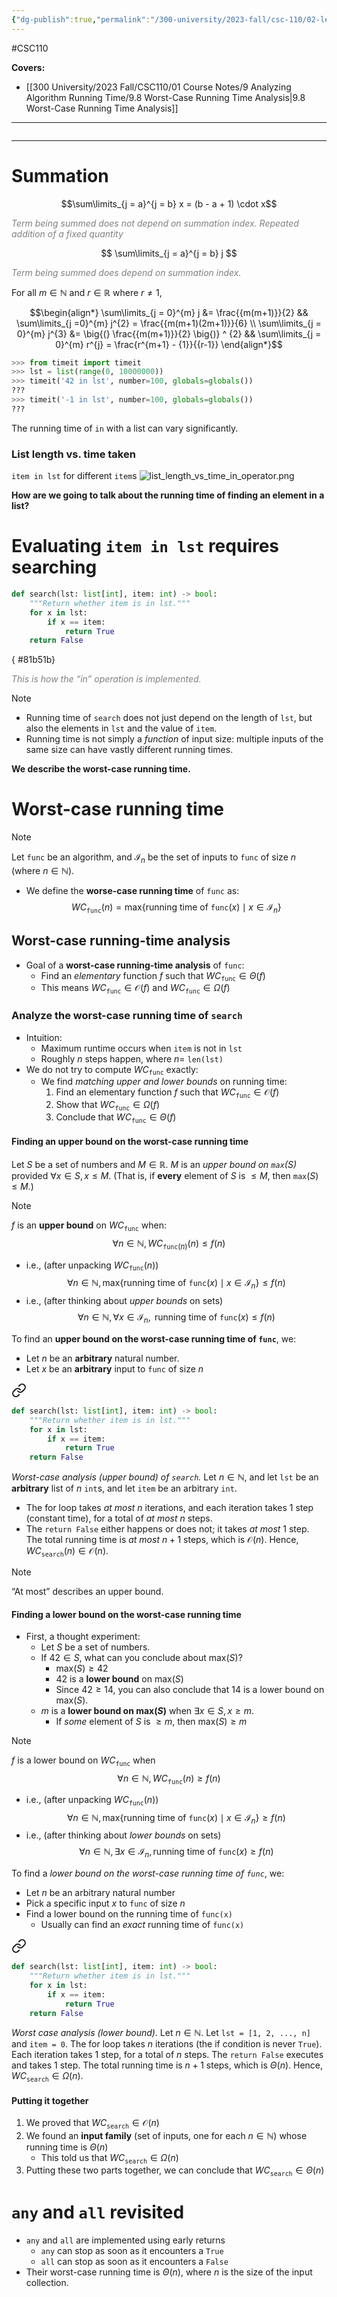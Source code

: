 ```yaml
---
{"dg-publish":true,"permalink":"/300-university/2023-fall/csc-110/02-lecture-notes/lecture-25-worst-case-running-time-analysis/","created":"2023-11-17T18:05:55.144-05:00","updated":"2023-12-14T16:44:03.199-05:00"}
---
```


#CSC110 

**Covers:**
- [[300 University/2023 Fall/CSC110/01 Course Notes/9 Analyzing Algorithm Running Time/9.8 Worst-Case Running Time Analysis\|9.8 Worst-Case Running Time Analysis]]
---
```table-of-contents
```
---
# Summation

$$\sum\limits_{j = a}^{j = b} x = (b - a + 1) \cdot x$$
<div class="caption" style="color: grey"><i>Term being summed does not depend on summation index. Repeated addition of a fixed quantity</i></div>

$$
\sum\limits_{j = a}^{j = b} j
$$
<div class="caption" style="color: grey"><i>Term being summed does depend on summation index.</i></div>

For all $m \in \mathbb{N}$ and $r \in \mathbb{R}$ where $r \neq 1$,

$$\begin{align*}
\sum\limits_{j = 0}^{m} j &= \frac{{m(m+1)}}{2}
&& \sum\limits_{j =0}^{m} j^{2} = \frac{{m(m+1)(2m+1)}}{6} \\
\sum\limits_{j = 0}^{m} j^{3} &= \big{(} \frac{{m(m+1)}}{2} \big{)} ^ {2}
&& \sum\limits_{j = 0}^{m} r^{j} = \frac{r^{m+1} - {1}}{{r-1}}
\end{align*}$$
```python
>>> from timeit import timeit
>>> lst = list(range(0, 10000000))
>>> timeit('42 in lst', number=100, globals=globals())
???
>>> timeit('-1 in lst', number=100, globals=globals())
???
```

The running time of `in` with a list can vary significantly.

### List length vs. time taken
`item in lst` for different `item`s
![list_length_vs_time_in_operator.png](/img/user/Files/CSC110/list_length_vs_time_in_operator.png)

**How are we going to talk about the running time of finding an element in a list?**

# Evaluating `item in lst` requires searching

```python
def search(lst: list[int], item: int) -> bool:
	"""Return whether item is in lst."""
	for x in lst:
		if x == item:
			return True
	return False
```
{ #81b51b}


<div class="caption" style="color: grey"><i>This is how the “in” operation is implemented.</i></div>

> [!note] 
> - Running time of `search` does not just depend on the length of `lst`, but also the elements in `lst` and the value of `item`.
> - Running time is not simply a *function* of input size: multiple inputs of the same size can have vastly different running times.
> 
> **We describe the worst-case running time.**


# Worst-case running time

> [!note] 
> Let `func` be an algorithm, and $\mathcal{I}_{n}$ be the set of inputs to `func` of size $n$ (where $n \in \mathbb{N}$).
> - We define the **worse-case running time** of `func` as:
> $$WC_{\texttt{func}} (n) = \text{max} \{ \text{running time of } \texttt{func} (x) \mid x \in \mathcal{I}_{n} \}$$

## Worst-case running-time analysis

- Goal of a **worst-case running-time analysis** of `func`:
	- Find an *elementary* function $f$ such that $WC_{\texttt{func}} \in \Theta (f)$
	- This means $WC_{\texttt{func}} \in \mathcal{O} (f)$ and $WC_{\texttt{func}} \in \Omega (f)$

### Analyze the worst-case running time of `search`

- Intuition:
	- Maximum runtime occurs when `item` is not in `lst`
	- Roughly $n$ steps happen, where $n =$ `len(lst)` 
- We do not try to compute $WC_{ \texttt{func} }$ exactly:
	- We find *matching upper and lower bounds* on running time:
		1. Find an elementary function $f$ such that $WC_{ \texttt{func} } \in \mathcal{O} (f)$
		2. Show that $WC_{ \texttt{func}} \in \Omega (f)$
		3. Conclude that $WC_{ \texttt{func} } \in \Theta (f)$

#### Finding an upper bound on the worst-case running time
Let $S$ be a set of numbers and $M \in \mathbb{R}$.
$M$ is an *upper bound on $\texttt{max} (S)$* provided $\forall x \in S, x \le M$.
(That is, if **every** element of $S$ is $\le M$, then $\texttt{max} (S) \le M$.)

> [!note]
> $f$ is an **upper bound** on $WC_{\texttt{func}}$ when:
> $$\forall n \in \mathbb{N}, WC_{ \texttt{func} (n)} (n) \le f(n)$$
> - i.e., (after unpacking $WC_{\texttt{func}} (n)$)
>   $$\forall n \in \mathbb{N}, \text{max\{running time of } \texttt{func} (x) \mid x \in \mathcal{I}_{n} \} \le f (n)$$
> - i.e., (after thinking about *upper bounds* on sets)
> $$\forall n \in \mathbb{N}, \forall x \in \mathcal{I}_{n}, \text{ running time of } \texttt{func} (x) \le f(n)$$

To find an **upper bound on the worst-case running time of `func`**, we:
- Let $n$ be an **arbitrary** natural number.
- Let $x$ be an **arbitrary** input to `func` of size $n$


<div class="transclusion internal-embed is-loaded"><a class="markdown-embed-link" href="/300-university/2023-fall/csc-110/02-lecture-notes/lecture-25-worst-case-running-time-analysis/#81b51b" aria-label="Open link"><svg xmlns="http://www.w3.org/2000/svg" width="24" height="24" viewBox="0 0 24 24" fill="none" stroke="currentColor" stroke-width="2" stroke-linecap="round" stroke-linejoin="round" class="svg-icon lucide-link"><path d="M10 13a5 5 0 0 0 7.54.54l3-3a5 5 0 0 0-7.07-7.07l-1.72 1.71"></path><path d="M14 11a5 5 0 0 0-7.54-.54l-3 3a5 5 0 0 0 7.07 7.07l1.71-1.71"></path></svg></a><div class="markdown-embed">



```python
def search(lst: list[int], item: int) -> bool:
	"""Return whether item is in lst."""
	for x in lst:
		if x == item:
			return True
	return False
```

</div></div>


*Worst-case analysis (upper bound) of `search`.*
Let $n \in \mathbb{N}$, and let `lst` be an **arbitrary** list of $n$ `int`s, and let `item` be an arbitrary `int`.
- The for loop takes *at most* $n$ iterations, and each iteration takes 1 step (constant time), for a total of *at most* $n$ steps.
- The `return False` either happens or does not; it takes *at most* 1 step.
The total running time is *at most* $n + 1$ steps, which is $\mathcal{O} (n)$.
Hence, $WC_{\texttt{search}} (n) \in \mathcal{O} (n)$.

> [!note] 
> “At most” describes an upper bound.

#### Finding a lower bound on the worst-case running time
- First, a thought experiment:
	- Let $S$ be a set of numbers.
	- If $42 \in S$, what can you conclude about $\text{max} (S)$?
		- $\text{max} (S) \ge 42$
		- $42$ is a **lower bound** on $\text{max} (S)$
		- Since $42 \ge 14$, you can also conclude that $14$ is a lower bound on $\text{max} (S)$.
	- $m$ is a **lower bound on $\text{max} (S)$** when $\exists x \in S, x \ge m$.
		- If *some* element of $S$ is $\ge m$, then $\text{max} (S) \ge m$

> [!note] 
> $f$ is a lower bound on $WC_{ \texttt{func} }$ when
> $$\forall n \in \mathbb{N}, WC_{\texttt{func}} (n) \ge f(n)$$
> - i.e., (after unpacking $WC_{\texttt{func}} (n)$)
>   $$\forall n \in \mathbb{N}, \text{max\{running time of } \texttt{func} (x) \mid x \in \mathcal{I}_{n} \} \ge f(n)$$
> - i.e., (after thinking about *lower bounds* on sets)
>    $$\forall n \in \mathbb{N}, \exists x \in \mathcal{I}_{n}, \text{running time of } \texttt{func} (x) \ge f(n)$$

To find a *lower bound on the worst-case running time of `func`*, we:
- Let $n$ be an arbitrary natural number
- Pick a specific input $x$ to `func` of size $n$
- Find a lower bound on the running time of `func(x)`
	- Usually can find an *exact* running time of `func(x)`


<div class="transclusion internal-embed is-loaded"><a class="markdown-embed-link" href="/300-university/2023-fall/csc-110/02-lecture-notes/lecture-25-worst-case-running-time-analysis/#81b51b" aria-label="Open link"><svg xmlns="http://www.w3.org/2000/svg" width="24" height="24" viewBox="0 0 24 24" fill="none" stroke="currentColor" stroke-width="2" stroke-linecap="round" stroke-linejoin="round" class="svg-icon lucide-link"><path d="M10 13a5 5 0 0 0 7.54.54l3-3a5 5 0 0 0-7.07-7.07l-1.72 1.71"></path><path d="M14 11a5 5 0 0 0-7.54-.54l-3 3a5 5 0 0 0 7.07 7.07l1.71-1.71"></path></svg></a><div class="markdown-embed">



```python
def search(lst: list[int], item: int) -> bool:
	"""Return whether item is in lst."""
	for x in lst:
		if x == item:
			return True
	return False
```

</div></div>


*Worst case analysis (lower bound).*
Let $n \in \mathbb{N}$. Let `lst = [1, 2, ..., n]` and `item = 0`.
The for loop takes $n$ iterations (the if condition is never `True`). Each iteration takes 1 step, for a total of $n$ steps.
The `return False` executes and takes 1 step.
The total running time is $n + 1$ steps, which is $\Theta (n)$.
Hence, $WC_{ \texttt{search} } \in \Omega (n)$.

#### Putting it together
1. We proved that $WC_{ \texttt{search} } \in \mathcal{O}(n)$
2. We found an **input family** (set of inputs, one for each $n \in \mathbb{N}$) whose running time is $\Theta (n)$
	- This told us that $WC_{ \texttt{search} } \in \Omega (n)$
3. Putting these two parts together, we can conclude that $WC_{ \texttt{search} } \in \Theta (n)$

# `any` and `all` revisited

- `any` and `all` are implemented using early returns
	- `any` can stop as soon as it encounters a `True`
	- `all` can stop as soon as it encounters a `False`
- Their worst-case running time is $\Theta (n)$, where $n$ is the size of the input collection.